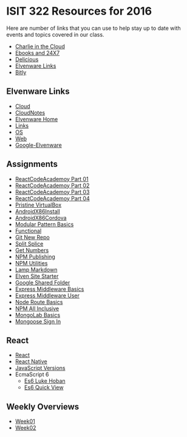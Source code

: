 # ISIT 322 Resources for 2016

Here are number of links that you can use to help stay up to date
with events and topics covered in our class.

- [Charlie in the Cloud](http://bit.ly/V5g8wF)
- [Ebooks and 24X7](http://library.books24x7.com.ezproxy.bellevuecollege.edu/bookshelf.asp)
- [Delicious](https://delicious.com/charliecalvert)
- [Elvenware Links](http://elvenware.com/charlie/links.html)
- [Bitly](http://bitly.com/u/charliecalvert)

## Elvenware Links

- [Cloud](http://www.elvenware.com/charlie/development/cloud/index.shtml)
- [CloudNotes](http://www.elvenware.com/charlie/books/CloudNotes/CloudNotes.html)
- [Elvenware Home](http://www.elvenware.com/charlie/index.html)
- [Links](http://www.elvenware.com/charlie/links.html)
- [OS](http://www.elvenware.com/charlie/os/index.html)
- [Web](http://www.elvenware.com/charlie/development/web/index.html)
- [Google-Elvenware](https://sites.google.com/site/elvenware/)

## Assignments

- [ReactCodeAcademoy Part 01][car01]
- [ReactCodeAcademoy Part 02][car02]
- [ReactCodeAcademoy Part 03][car03]
- [ReactCodeAcademoy Part 04][car04]
- [Pristine VirtualBox](http://www.ccalvert.net/books/CloudNotes/Assignments/PristineVirtualBox.html)
- [AndroidX86Install](http://www.ccalvert.net/books/CloudNotes/Assignments/AndroidX86Install.html)
- [AndroidX86Cordova](http://www.ccalvert.net/books/CloudNotes/Assignments/AndroidX86Cordova.html)
- [Modular Pattern Basics](http://www.ccalvert.net/books/CloudNotes/Assignments/ModularPatternBasics.html)
- [Functional](http://www.ccalvert.net/books/CloudNotes/Assignments/Functional.html)
- [Git New Repo](http://www.ccalvert.net/books/CloudNotes/Assignments/GitNewRepo.html)
- [Split Splice](https://github.com/charliecalvert/elven-assignments/tree/master/Week02-SplitSlice)
- [Get Numbers](https://github.com/charliecalvert/elven-assignments/tree/master/Week02-GetNumbers)
- [NPM Publishing](http://www.ccalvert.net/books/CloudNotes/Assignments/NpmPublishing.html)
- [NPM Utilities](http://www.ccalvert.net/books/CloudNotes/Assignments/NpmUtilities.html)
- [Lamp Markdown](http://www.ccalvert.net/books/CloudNotes/Assignments/LampMarkdown.html)
- [Elven Site Starter](http://www.ccalvert.net/books/CloudNotes/Assignments/ElvenSiteStarter.html)
- [Google Shared Folder](http://www.ccalvert.net/books/CloudNotes/Assignments/GoogleSharedFolder.html)
- [Express Middleware Basics](http://www.ccalvert.net/books/CloudNotes/Assignments/ExpressMiddlewareBasics.html)
- [Express Middleware User](http://www.ccalvert.net/books/CloudNotes/Assignments/ExpressMiddlewareUser.html)
- [Node Route Basics](http://www.ccalvert.net/books/CloudNotes/Assignments/NodeRouteBasics.html)
- [NPM All Inclusive](http://www.ccalvert.net/books/CloudNotes/Assignments/NpmAllInclusive.html)
- [MongoLab Basics](http://www.ccalvert.net/books/CloudNotes/Assignments/MongoLabBasics.html)
- [Mongoose Sign In](http://www.ccalvert.net/books/CloudNotes/Assignments/MongooseSignIn.html)

[car01]: http://www.ccalvert.net/books/CloudNotes/Assignments/CodeAcademy/CodeAcademyReact01.html
[car02]: http://www.ccalvert.net/books/CloudNotes/Assignments/CodeAcademy/CodeAcademyReact02.html
[car03]: http://www.ccalvert.net/books/CloudNotes/Assignments/CodeAcademy/CodeAcademyReact03.html
[car04]: http://www.ccalvert.net/books/CloudNotes/Assignments/CodeAcademy/CodeAcademyReact04.html

## React

- [React][react]
- [React Native][react-native]
- [JavaScript Versions][js-ver]
- EcmaScript 6
  - [Es6 Luke Hoban][es6-luke]
  - [Es6 Quick View][es6-over]

[js-ver]: https://benmccormick.org/2015/09/14/es5-es6-es2016-es-next-whats-going-on-with-javascript-versioning/
[es6-over]: http://es6-features.org/#ClassInheritance
[es6-luke]: https://github.com/lukehoban/es6features
[react]: https://facebook.github.io/react/
[react-native]: https://facebook.github.io/react-native/

## Weekly Overviews

- [Week01](http://www.ccalvert.net/books/CloudNotes/Isit322/Isit322-Week01-2016.html)
- [Week02](http://www.ccalvert.net/books/CloudNotes/Isit322/Isit322-Week02-2016.html)
